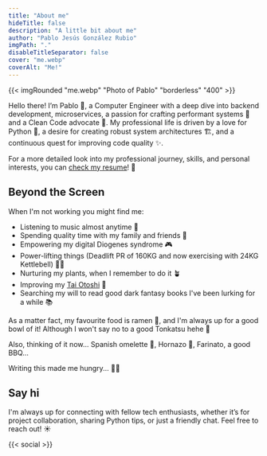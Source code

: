 ```yaml
---
title: "About me"
hideTitle: false
description: "A little bit about me"
author: "Pablo Jesús González Rubio"
imgPath: "."
disableTitleSeparator: false
cover: "me.webp"
coverAlt: "Me!"
---
```


{{< imgRounded "me.webp" "Photo of Pablo" "borderless" "400" >}}

Hello there! I’m Pablo 👋, a Computer Engineer with a deep dive into backend development, microservices, a passion for crafting performant systems 🚀 and a Clean Code advocate 🥑. My professional life is driven by a love for Python 🐍, a desire for creating robust system architectures 🏗️, and a continuous quest for improving code quality ✨.

For a more detailed look into my professional journey, skills, and personal interests, you can [check my resume](/resume.pdf)! 📄

## Beyond the Screen

When I'm not working you might find me:

* Listening to music almost anytime 🎵
* Spending quality time with my family and friends 🍻
* Empowering my digital Diogenes syndrome 🎮
* Power-lifting things (Deadlift PR of 160KG and now exercising with 24KG Kettlebell) 🏋️‍♂️
* Nurturing my plants, when I remember to do it 🪴
* Improving my [Tai Otoshi](https://www.youtube.com/watch?v=ts8Vb2e057Q) 🥋
* Searching my will to read good dark fantasy books I've been lurking for a while 📚

As a matter fact, my favourite food is ramen 🍜, and I'm always up for a good bowl of it!
Although I won't say no to a good Tonkatsu hehe 🍛

Also, thinking of it now... Spanish omelette 🍳, Hornazo 🥪, Farinato, a good BBQ...

Writing this made me hungry... 🤤😅

## Say hi

I'm always up for connecting with fellow tech enthusiasts, whether it’s for project collaboration, sharing Python tips, or just a friendly chat. Feel free to reach out! ☀️

{{< social >}}
